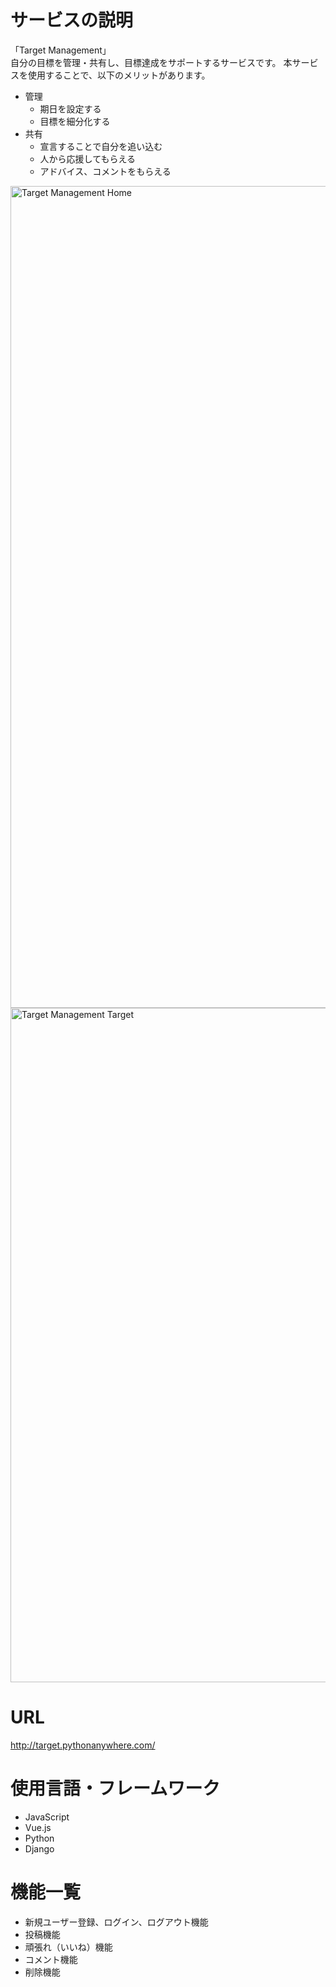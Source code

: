 # サービスの説明
「Target Management」  
自分の目標を管理・共有し、目標達成をサポートするサービスです。
本サービスを使用することで、以下のメリットがあります。
- 管理  
  - 期日を設定する
  - 目標を細分化する  
- 共有
  - 宣言することで自分を追い込む  
  - 人から応援してもらえる  
  - アドバイス、コメントをもらえる

<img width="1315" alt="Target Management Home" src="https://user-images.githubusercontent.com/62827304/95710332-a3ea6600-0c8a-11eb-9a03-0e62666f39b4.png">
<img width="1079" alt="Target Management Target" src="https://user-images.githubusercontent.com/62827304/95710388-c67c7f00-0c8a-11eb-8149-16df05ea5de1.png">

# URL
http://target.pythonanywhere.com/

# 使用言語・フレームワーク
- JavaScript
- Vue.js  
- Python  
- Django

# 機能一覧
- 新規ユーザー登録、ログイン、ログアウト機能
- 投稿機能
- 頑張れ（いいね）機能
- コメント機能
- 削除機能
